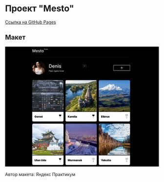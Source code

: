 # Проект "Mesto"
[Ссылка на GitHub Pages](https://denisyakunin.github.io/mesto-project-ff/)

## Макет
![](layout.png)

Автор макета: Яндекс Практикум
